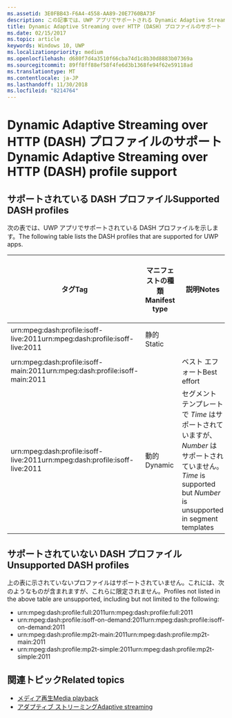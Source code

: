 ```yaml
---
ms.assetid: 3E0FBB43-F6A4-4558-AA89-20E7760BA73F
description: この記事では、UWP アプリでサポートされる Dynamic Adaptive Streaming over HTTP (DASH) プロファイルの一覧を示します。
title: Dynamic Adaptive Streaming over HTTP (DASH) プロファイルのサポート
ms.date: 02/15/2017
ms.topic: article
keywords: Windows 10, UWP
ms.localizationpriority: medium
ms.openlocfilehash: d680f7d4a3510f66cba74d1c8b30d8883b07369a
ms.sourcegitcommit: 89ff8ff88ef58f4fe6d3b1368fe94f62e59118ad
ms.translationtype: MT
ms.contentlocale: ja-JP
ms.lasthandoff: 11/30/2018
ms.locfileid: "8214764"
---
```

# <a name="dynamic-adaptive-streaming-over-http-dash-profile-support"></a><span data-ttu-id="25cb2-104">Dynamic Adaptive Streaming over HTTP (DASH) プロファイルのサポート</span><span class="sxs-lookup"><span data-stu-id="25cb2-104">Dynamic Adaptive Streaming over HTTP (DASH) profile support</span></span>


## <a name="supported-dash-profiles"></a><span data-ttu-id="25cb2-105">サポートされている DASH プロファイル</span><span class="sxs-lookup"><span data-stu-id="25cb2-105">Supported DASH profiles</span></span>
<span data-ttu-id="25cb2-106">次の表では、UWP アプリでサポートされている DASH プロファイルを示します。</span><span class="sxs-lookup"><span data-stu-id="25cb2-106">The following table lists the DASH profiles that are supported for UWP apps.</span></span>

|<span data-ttu-id="25cb2-107">タグ</span><span class="sxs-lookup"><span data-stu-id="25cb2-107">Tag</span></span> | <span data-ttu-id="25cb2-108">マニフェストの種類</span><span class="sxs-lookup"><span data-stu-id="25cb2-108">Manifest type</span></span> | <span data-ttu-id="25cb2-109">説明</span><span class="sxs-lookup"><span data-stu-id="25cb2-109">Notes</span></span>|<span data-ttu-id="25cb2-110">7 月にリリースされた Windows 10</span><span class="sxs-lookup"><span data-stu-id="25cb2-110">July release of Windows 10</span></span>|<span data-ttu-id="25cb2-111">Windows 10 バージョン 1511</span><span class="sxs-lookup"><span data-stu-id="25cb2-111">Windows 10, Version 1511</span></span>|<span data-ttu-id="25cb2-112">Windows 10 バージョン 1607</span><span class="sxs-lookup"><span data-stu-id="25cb2-112">Windows 10, Version 1607</span></span> |<span data-ttu-id="25cb2-113">Windows 10 バージョン 1607</span><span class="sxs-lookup"><span data-stu-id="25cb2-113">Windows 10, Version 1607</span></span> |<span data-ttu-id="25cb2-114">Windows 10 Version 1703</span><span class="sxs-lookup"><span data-stu-id="25cb2-114">Windows 10, Version 1703</span></span>|
|----------------|------|-------|-----------|--------------|---------|-------|--------|
|<span data-ttu-id="25cb2-115">urn:mpeg&#58;dash:profile:isoff-live:2011</span><span class="sxs-lookup"><span data-stu-id="25cb2-115">urn:mpeg&#58;dash:profile:isoff-live:2011</span></span> | <span data-ttu-id="25cb2-116">静的</span><span class="sxs-lookup"><span data-stu-id="25cb2-116">Static</span></span> |     |<span data-ttu-id="25cb2-117">サポートされる</span><span class="sxs-lookup"><span data-stu-id="25cb2-117">Supported</span></span>            |  <span data-ttu-id="25cb2-118">サポートされる</span><span class="sxs-lookup"><span data-stu-id="25cb2-118">Supported</span></span>              | <span data-ttu-id="25cb2-119">サポートされる</span><span class="sxs-lookup"><span data-stu-id="25cb2-119">Supported</span></span>        |<span data-ttu-id="25cb2-120">サポートされる</span><span class="sxs-lookup"><span data-stu-id="25cb2-120">Supported</span></span>| <span data-ttu-id="25cb2-121">サポートされる</span><span class="sxs-lookup"><span data-stu-id="25cb2-121">Supported</span></span>|
|<span data-ttu-id="25cb2-122">urn:mpeg&#58;dash:profile:isoff-main:2011</span><span class="sxs-lookup"><span data-stu-id="25cb2-122">urn:mpeg&#58;dash:profile:isoff-main:2011</span></span> |        | <span data-ttu-id="25cb2-123">ベスト エフォート</span><span class="sxs-lookup"><span data-stu-id="25cb2-123">Best effort</span></span> | <span data-ttu-id="25cb2-124">サポートされる</span><span class="sxs-lookup"><span data-stu-id="25cb2-124">Supported</span></span>            |  <span data-ttu-id="25cb2-125">サポートされる</span><span class="sxs-lookup"><span data-stu-id="25cb2-125">Supported</span></span>              | <span data-ttu-id="25cb2-126">サポートされる</span><span class="sxs-lookup"><span data-stu-id="25cb2-126">Supported</span></span>        |<span data-ttu-id="25cb2-127">サポートされる</span><span class="sxs-lookup"><span data-stu-id="25cb2-127">Supported</span></span>| <span data-ttu-id="25cb2-128">サポートされる</span><span class="sxs-lookup"><span data-stu-id="25cb2-128">Supported</span></span>|
|<span data-ttu-id="25cb2-129">urn:mpeg&#58;dash:profile:isoff-live:2011</span><span class="sxs-lookup"><span data-stu-id="25cb2-129">urn:mpeg&#58;dash:profile:isoff-live:2011</span></span> | <span data-ttu-id="25cb2-130">動的</span><span class="sxs-lookup"><span data-stu-id="25cb2-130">Dynamic</span></span> | <span data-ttu-id="25cb2-131">セグメント テンプレートで $Time$ はサポートされていますが、$Number$ はサポートされていません。</span><span class="sxs-lookup"><span data-stu-id="25cb2-131">$Time$ is supported but $Number$ is unsupported in segment templates</span></span> | <span data-ttu-id="25cb2-132">サポートされない</span><span class="sxs-lookup"><span data-stu-id="25cb2-132">Not Supported</span></span>            | <span data-ttu-id="25cb2-133">サポートされない</span><span class="sxs-lookup"><span data-stu-id="25cb2-133">Not Supported</span></span>              | <span data-ttu-id="25cb2-134">サポートされない</span><span class="sxs-lookup"><span data-stu-id="25cb2-134">Not Supported</span></span>        |<span data-ttu-id="25cb2-135">サポートされない</span><span class="sxs-lookup"><span data-stu-id="25cb2-135">Not Supported</span></span>| <span data-ttu-id="25cb2-136">サポートされる</span><span class="sxs-lookup"><span data-stu-id="25cb2-136">Supported</span></span>|


## <a name="unsupported-dash-profiles"></a><span data-ttu-id="25cb2-137">サポートされていない DASH プロファイル</span><span class="sxs-lookup"><span data-stu-id="25cb2-137">Unsupported DASH profiles</span></span>
<span data-ttu-id="25cb2-138">上の表に示されていないプロファイルはサポートされていません。これには、次のようなものが含まれますが、これらに限定されません。</span><span class="sxs-lookup"><span data-stu-id="25cb2-138">Profiles not listed in the above table are unsupported, including but not limited to the following:</span></span>

* <span data-ttu-id="25cb2-139">urn:mpeg&#58;dash:profile:full:2011</span><span class="sxs-lookup"><span data-stu-id="25cb2-139">urn:mpeg&#58;dash:profile:full:2011</span></span>
* <span data-ttu-id="25cb2-140">urn:mpeg&#58;dash:profile:isoff-on-demand:2011</span><span class="sxs-lookup"><span data-stu-id="25cb2-140">urn:mpeg&#58;dash:profile:isoff-on-demand:2011</span></span>
* <span data-ttu-id="25cb2-141">urn:mpeg&#58;dash:profile:mp2t-main:2011</span><span class="sxs-lookup"><span data-stu-id="25cb2-141">urn:mpeg&#58;dash:profile:mp2t-main:2011</span></span>
* <span data-ttu-id="25cb2-142">urn:mpeg&#58;dash:profile:mp2t-simple:2011</span><span class="sxs-lookup"><span data-stu-id="25cb2-142">urn:mpeg&#58;dash:profile:mp2t-simple:2011</span></span>


## <a name="related-topics"></a><span data-ttu-id="25cb2-143">関連トピック</span><span class="sxs-lookup"><span data-stu-id="25cb2-143">Related topics</span></span>

* [<span data-ttu-id="25cb2-144">メディア再生</span><span class="sxs-lookup"><span data-stu-id="25cb2-144">Media playback</span></span>](media-playback.md)
* [<span data-ttu-id="25cb2-145">アダプティブ ストリーミング</span><span class="sxs-lookup"><span data-stu-id="25cb2-145">Adaptive streaming</span></span>](adaptive-streaming.md)
 

 




